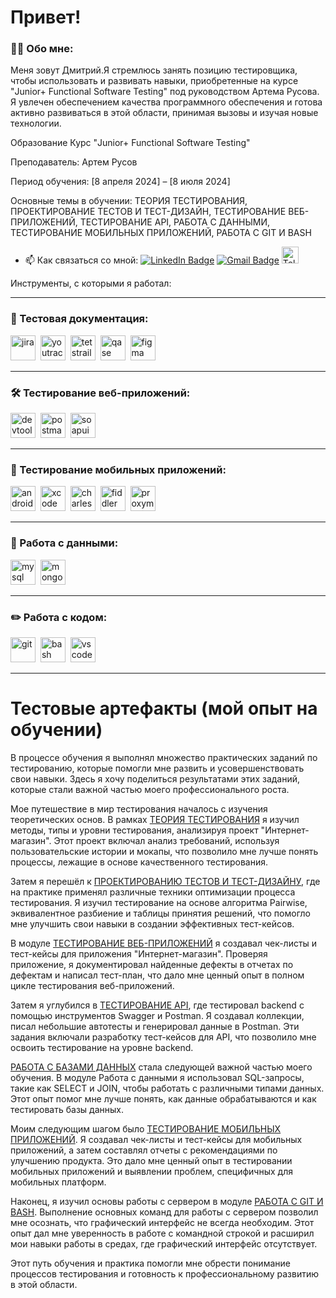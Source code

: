 # Привет!


### 👨‍💻 Обо мне:

Меня зовут Дмитрий.Я стремлюсь занять позицию тестировщика, чтобы использовать и развивать навыки, приобретенные на курсе "Junior+ Functional Software Testing" под руководством Артема Русова. Я увлечен обеспечением качества программного обеспечения и готова активно развиваться в этой области, принимая вызовы и изучая новые технологии.

Образование Курс "Junior+ Functional Software Testing"

Преподаватель: Артем Русов

Период обучения: [8 апреля 2024] – [8 июля 2024]

Основные темы в обучении:
ТЕОРИЯ ТЕСТИРОВАНИЯ, ПРОЕКТИРОВАНИЕ ТЕСТОВ И ТЕСТ-ДИЗАЙН, ТЕСТИРОВАНИЕ ВЕБ-ПРИЛОЖЕНИЙ, ТЕСТИРОВАНИЕ API, РАБОТА С ДАННЫМИ, ТЕСТИРОВАНИЕ МОБИЛЬНЫХ ПРИЛОЖЕНИЙ, РАБОТА С GIT И BASH

- 📫 Как связаться со мной:
   [![LinkedIn Badge](https://img.shields.io/badge/-@Kalugskll-blue?style=flat&logo=LinkedIn&logoColor=white)](https://www.linkedin.com/in/kalugskll/) [![Gmail Badge](https://yastatic.net/s3/doc-binary/freeze/UY6YuYXhdUqtY78jwmR36uAI0Zg.png)](mailto:Dmtnikolenko@ya.ru) <a href="https://t.me/kalugskll">
  <img src="https://cdn-icons-png.flaticon.com/512/2111/2111646.png" width="27" height="27" alt="Telegram Badge">
</a>
Инструменты, с которыми я работал:


---

### 📁 Тестовая документация:

<div>
  <img src="https://cdn.jsdelivr.net/gh/devicons/devicon/icons/jira/jira-original.svg" title="jira" alt="jira" width="40" height="40"/>&nbsp
  <img src="https://upload.wikimedia.org/wikipedia/commons/thumb/8/8d/YouTrack_Icon.svg/1024px-YouTrack_Icon.svg.png?20200803082248" title="youtrack" alt="youtrack" width="40" height="40"/>&nbsp
  <img src="https://codahosted.io/packs/21236/unversioned/assets/LOGO/ba1091c59bab89cd2fd0f289622731fe16113d7b00905abe64759c313a4b73b76c1b0426076ed76cb74752234c734131df46992d5b8b48fc13e264240e4f7119f736cfeb64df36ded54b5cbf6198b9cadedf18dd0cac5c7dbcd16e6336c29363cd1292ba" title="testrail" alt="tetstrail" width="40" height="40"/>&nbsp
  <img src="https://luna1.co/eb0187.png" title="qase" alt="qase" width="40" height="40"/>&nbsp
  <img src="https://cdn.jsdelivr.net/gh/devicons/devicon/icons/figma/figma-original.svg" title="figma" alt="figma" width="40" height="40"/>&nbsp
</div>

---

### 🛠 Тестирование веб-приложений:

<div>
  <img src="https://d33wubrfki0l68.cloudfront.net/38b5c953a4667366685d55db55d057c86db1fc54/a0fdc/static/acae6b24d940347661ca901ea07f47c1/chrome-dev-logo-icon.png" title="devtools" alt="devtools" width="40" height="40"/>&nbsp
  <img src="https://seeklogo.com/images/P/postman-logo-0087CA0D15-seeklogo.com.png" title="postman" alt="postman" width="40" height="40"/>&nbsp
  <img src="https://static0.smartbear.co/smartbearbrand/media/images/home/soapui-icon.svg" title="soapui" alt="soapui" width="40" height="40"/>&nbsp
</div>

---

### 📱 Тестирование мобильных приложений:

<div>
  <img src="https://cdn.jsdelivr.net/gh/devicons/devicon/icons/androidstudio/androidstudio-original.svg" title="android-studio" alt="android-studio" width="40" height="40"/>&nbsp
  <img src="https://cdn.jsdelivr.net/gh/devicons/devicon/icons/xcode/xcode-original.svg" title="xcode" alt="xcode" width="40" height="40"/>&nbsp
  <img src="https://cdn.icon-icons.com/icons2/3053/PNG/512/charles_proxy_macos_bigsur_icon_190302.png" title="charles-proxy" alt="charles-proxy" width="40" height="40"/>&nbsp
  <img src="https://www.megaleechers.com/storage/Fiddler-Everywhere-Icon.png" title="fiddler" alt="fiddler" width="40" height="40"/>&nbsp
  <img src="https://pbs.twimg.com/profile_images/1589614420766126080/slAIVDtr_400x400.jpg" title="proxyman" alt="proxyman" width="40" height="40"/>&nbsp
</div>


---

### 💾 Работа с данными:

<div>
  <img src="https://cdn.jsdelivr.net/gh/devicons/devicon/icons/mysql/mysql-original.svg" title="mysql" alt="mysql" width="40" height="40"/>&nbsp
  <img src="https://cdn.jsdelivr.net/gh/devicons/devicon/icons/mongodb/mongodb-original.svg" title="mongodb" alt="mongodb" width="40" height="40"/>&nbsp
</div>

---

### ✏️ Работа с кодом:

<div>
  <img src="https://cdn.jsdelivr.net/gh/devicons/devicon/icons/git/git-original.svg" title="git" alt="git" width="40" height="40"/>&nbsp
  <img src="https://upload.wikimedia.org/wikipedia/commons/thumb/4/4b/Bash_Logo_Colored.svg/1024px-Bash_Logo_Colored.svg.png?20180723054350" title="bash" alt="bash" width="40" height="40"/>&nbsp
  <img src="https://cdn.jsdelivr.net/gh/devicons/devicon/icons/vscode/vscode-original.svg" title="vscode" alt="vscode" width="40" height="40"/>&nbsp
  
</div>

---

<!-- ### 💻 Пройденные курсы:

| Курсы                                                           | Дата              |
| ----------------------------------------------------------------| :---------------: |
| "Функциональное тестирование ПО"                         | 04/2024 - 07/2024 |

--- -->

#  Тестовые артефакты (мой опыт на обучении)
В процессе обучения я выполнял множество практических заданий по тестированию, которые помогли мне развить и усовершенствовать свои навыки. Здесь я хочу поделиться результатами этих заданий, которые стали важной частью моего профессионального роста.

Мое путешествие в мир тестирования началось с изучения теоретических основ. В рамках [ТЕОРИЯ ТЕСТИРОВАНИЯ](https://github.com/avantiragazzi/theory) я изучил методы, типы и уровни тестирования, анализируя проект "Интернет-магазин". Этот проект включал анализ требований, используя пользовательские истории и мокапы, что позволило мне лучше понять процессы, лежащие в основе качественного тестирования.

Затем я перешёл к [ПРОЕКТИРОВАНИЮ ТЕСТОВ И ТЕСТ-ДИЗАЙНУ](https://github.com/avantiragazzi/design), где на практике применял различные техники оптимизации процесса тестирования. Я изучил тестирование на основе алгоритма Pairwise, эквивалентное разбиение и таблицы принятия решений, что помогло мне улучшить свои навыки в создании эффективных тест-кейсов.

В модуле [ТЕСТИРОВАНИЕ ВЕБ-ПРИЛОЖЕНИЙ](https://github.com/avantiragazzi/web/blob/main/README.md) я создавал чек-листы и тест-кейсы для приложения "Интернет-магазин". Проверяя приложение, я документировал найденные дефекты в отчетах по дефектам и написал тест-план, что дало мне ценный опыт в полном цикле тестирования веб-приложений.

Затем я углубился в [ТЕСТИРОВАНИЕ API](https://github.com/avantiragazzi/api), где тестировал backend с помощью инструментов Swagger и Postman. Я создавал коллекции, писал небольшие автотесты и генерировал данные в Postman. Эти задания включали разработку тест-кейсов для API, что позволило мне освоить тестирование на уровне backend.

[РАБОТА С БАЗАМИ ДАННЫХ](https://github.com/avantiragazzi/database) стала следующей важной частью моего обучения. В модуле Работа с данными я использовал SQL-запросы, такие как SELECT и JOIN, чтобы работать с различными типами данных. Этот опыт помог мне лучше понять, как данные обрабатываются и как тестировать базы данных.

Моим следующим шагом было [ТЕСТИРОВАНИЕ МОБИЛЬНЫХ ПРИЛОЖЕНИЙ](https://github.com/avantiragazzi/mobile). Я создавал чек-листы и тест-кейсы для мобильных приложений, а затем составлял отчеты с рекомендациями по улучшению продукта. Это дало мне ценный опыт в тестировании мобильных приложений и выявлении проблем, специфичных для мобильных платформ.

Наконец, я изучил основы работы с сервером в модуле [РАБОТА С GIT И BASH](https://github.com/avantiragazzi/git_bash). Выполнение основных команд для работы с сервером позволил мне осознать, что графический интерфейс не всегда необходим. Этот опыт дал мне уверенность в работе с командной строкой и расширил мои навыки работы в средах, где графический интерфейс отсутствует.

Этот путь обучения и практика помогли мне обрести понимание процессов тестирования и готовность к профессиональному развитию в этой области.





